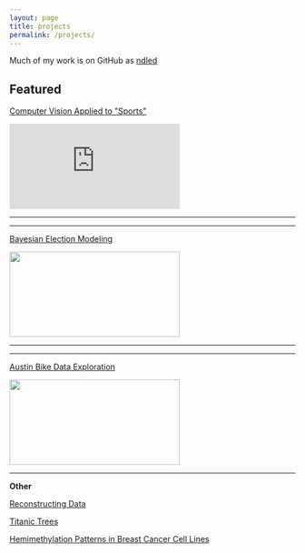 ```yaml
---
layout: page
title: projects
permalink: /projects/
---
```


Much of my work is on GitHub as [ndled](https://github.com/ndled)

**Featured**
---

[Computer Vision Applied to "Sports"](https://github.com/ndled/OWLgameplay)

<iframe width="300" height="150" src="https://www.youtube.com/embed/UnPRh_-Itmw" title="YouTube video player" frameborder="0" allow="accelerometer; autoplay; clipboard-write; encrypted-media; gyroscope; picture-in-picture" allowfullscreen></iframe>

---

---

[Bayesian Election Modeling](/hire/bi.html)

<img src="https://www.ndled.us/images/state.png" width="300" height="150">

---

---

[Austin Bike Data Exploration](/stats/2021/07/04/Austin-Bikes)

<img src="https://www.ndled.us/images/bike_data.png" width="300" height="150">

---

**Other**

[Reconstructing Data](/stats/2021/07/23/Reconstructing-Data.html)

[Titanic Trees](/stats/2021/07/01/Titanic-Trees.html)

[Hemimethylation Patterns in Breast Cancer Cell Lines](https://github.com/ndled/epigenetics-cancer)
